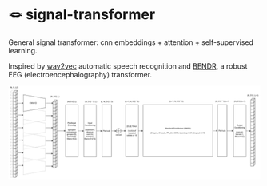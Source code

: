 # 🪢 signal-transformer
General signal transformer: cnn embeddings + attention + self-supervised learning. 

Inspired by [wav2vec](https://github.com/pytorch/fairseq/tree/main/examples/wav2vec) automatic speech recognition and [BENDR](https://github.com/SPOClab-ca/BENDR), a robust EEG (electroencephalography) transformer.

<p align="center"> <img src="/ref/transformer_net.png"  width="1590"> </p>

